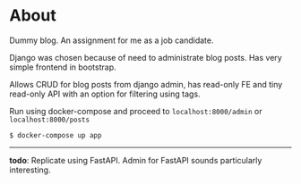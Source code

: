 # About

Dummy blog. An assignment for me as a job candidate.

Django was chosen because of need to administrate blog posts. Has very simple frontend in bootstrap.

Allows CRUD for blog posts from django admin, has read-only FE and tiny read-only API with an option for filtering using tags.

Run using docker-compose and proceed to `localhost:8000/admin` or `localhost:8000/posts`

```shell
$ docker-compose up app
```

---

**todo**: Replicate using FastAPI. Admin for FastAPI sounds particularly interesting.
